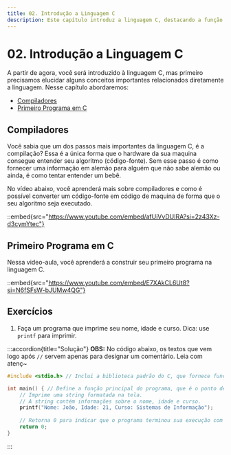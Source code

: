```yaml
---
title: 02. Introdução a Linguagem C
description: Este capítulo introduz a linguagem C, destacando a função dos compiladores e apresentando uma videoaula sobre como criar o primeiro programa em C.
---
```

# 02. Introdução a Linguagem C

A partir de agora, você será introduzido à linguagem C, mas primeiro precisamos elucidar alguns conceitos importantes relacionados diretamente a linguagem. Nesse capítulo abordaremos:

- [Compiladores](#compiladores)
- [Primeiro Programa em C](#primeiro-programa-em-c)

## Compiladores

Você sabia que um dos passos mais importantes da linguagem C, é a compilação? Essa é a única forma que o hardware da sua maquina consegue entender seu algoritmo (código-fonte). Sem esse passo é como fornecer uma informação em alemão para alguém que não sabe alemão ou ainda, é como tentar entender um bebê.

No vídeo abaixo, você aprenderá mais sobre compiladores e como é possível converter um código-fonte em código de maquina de forma que o seu algoritmo seja executado.

::embed{src="https://www.youtube.com/embed/afUiVvDUIRA?si=2z43Xz-d3cymYtec"}

## Primeiro Programa em C

Nessa video-aula, você aprenderá a construir seu primeiro programa na linguagem C.

::embed{src="https://www.youtube.com/embed/E7XAkCL6Ut8?si=N6fSFsW-bJUMw4QG"}

## Exercícios

1. Faça um programa que imprime seu nome, idade e curso. Dica: use `printf` para imprimir.

:::accordion{title="Solução"}
**OBS:** No código abaixo, os textos que vem logo após `//` servem apenas para designar um comentário. Leia com atenç~
```c
#include <stdio.h> // Inclui a biblioteca padrão do C, que fornece funções para entrada e saída, como printf.

int main() { // Define a função principal do programa, que é o ponto de entrada para execução.
    // Imprime uma string formatada na tela. 
    // A string contém informações sobre o nome, idade e curso.
    printf("Nome: João, Idade: 21, Curso: Sistemas de Informação");
    
    // Retorna 0 para indicar que o programa terminou sua execução com sucesso.
    return 0;
}
```
:::